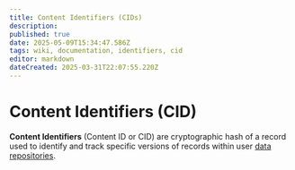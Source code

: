 ```yaml
---
title: Content Identifiers (CIDs)
description: 
published: true
date: 2025-05-09T15:34:47.586Z
tags: wiki, documentation, identifiers, cid
editor: markdown
dateCreated: 2025-03-31T22:07:55.220Z
---
```


# Content Identifiers (CID)
**Content Identifiers** (Content ID or CID) are cryptographic hash of a record used to identify and track specific versions of records within user [data repositories](/en/wiki/reference/data/repositories).